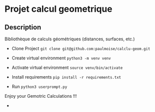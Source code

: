 # Projet calcul geometrique

## Description
Bibliothèque de calculs géométriques (distances, surfaces, etc.)

- Clone Project
`git clone git@github.com:paulmoise/calclu-geom.git`

- Create virtual environment
`python3 -m venv venv`

- Activate virtual environment
`source venv/bin/activate`
- Install requirements
`pip install -r requirements.txt`

- Run `python3 userprompt.py`

Enjoy your Gemotric Calculations !!!




- 